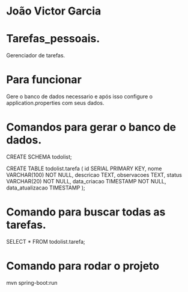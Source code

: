 # João Victor Garcia

# Tarefas_pessoais.
Gerenciador de tarefas.

# Para funcionar
Gere o banco de dados necessario e após isso configure o application.properties com seus dados.

# Comandos para gerar o banco de dados.
CREATE SCHEMA todolist;

CREATE TABLE todolist.tarefa (
    id SERIAL PRIMARY KEY,
    nome VARCHAR(100) NOT NULL,
    descricao TEXT,
    observacoes TEXT,
    status VARCHAR(20) NOT NULL,
    data_criacao TIMESTAMP NOT NULL,
    data_atualizacao TIMESTAMP
);

# Comando para buscar todas as tarefas.
SELECT * FROM todolist.tarefa;

# Comando para rodar o projeto
mvn spring-boot:run 
